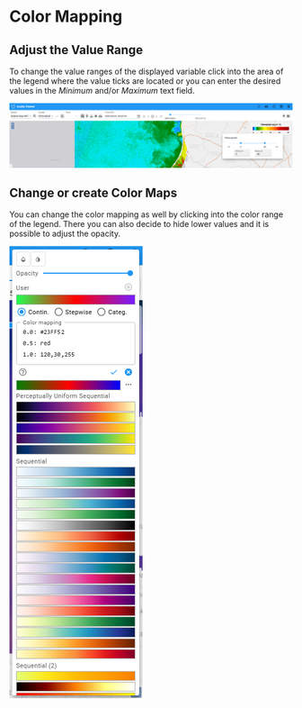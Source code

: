 # Color Mapping

## Adjust the Value Range

To change the value ranges of the displayed variable click into the area of the legend where the value ticks are located or you can enter the desired values in the _Minimum_ and/or _Maximum_ text field.

![Value Ranges](../assets/images/viewer/color_minmax.png)

## Change or create Color Maps

You can change the color mapping as well by clicking into the color range of the legend. There you can also decide to
hide lower values and it is possible to adjust the opacity.

![Colormap](../assets/images/viewer/colour_mapping.png)

